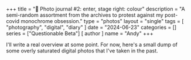 +++
title = "🌈 Photo journal #2: enter, stage right: colour"
description = "A semi-random assortment from the archives to protest against my post-covid monochrome obsession."
type = "photos"
layout = "single"
tags = [
    "photography",
    "digital",
    "diary"
]
date = "2024-06-23"
categories = []
series = ["Questionable Beta"]
[ author ]
  name = "Andy"
+++

I'll write a real overview at some point. For now, here's a small dump of some overly saturated digital photos that I've taken in the past. 